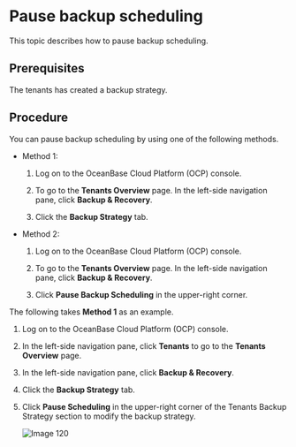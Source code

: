 # Pause backup scheduling

This topic describes how to pause backup scheduling.

## Prerequisites

The tenants has created a backup strategy.

## Procedure

You can pause backup scheduling by using one of the following methods.

* Method 1:

   1. Log on to the OceanBase Cloud Platform (OCP) console.

   2. To go to the **Tenants Overview** page. In the left-side navigation pane, click **Backup & Recovery**.

   3. Click the **Backup Strategy** tab.

* Method 2:

   1. Log on to the OceanBase Cloud Platform (OCP) console.

   2. To go to the **Tenants Overview** page. In the left-side navigation pane, click **Backup & Recovery**.

   3. Click **Pause Backup Scheduling** in the upper-right corner.

The following takes **Method 1** as an example.

1. Log on to the OceanBase Cloud Platform (OCP) console.

2. In the left-side navigation pane, click **Tenants** to go to the **Tenants Overview** page.

3. In the left-side navigation pane, click **Backup & Recovery**.

4. Click the **Backup Strategy** tab.

5. Click **Pause Scheduling** in the upper-right corner of the Tenants Backup Strategy section to modify the backup strategy.

   ![Image 120](https://obbusiness-private.oss-cn-shanghai.aliyuncs.com/doc/img/ocp/401/%E9%9B%86%E7%BE%A4%E5%A4%87%E4%BB%BD%E8%B0%83%E5%BA%A6-%E5%A4%87%E4%BB%BD%E7%AD%96%E7%95%A5.png)
